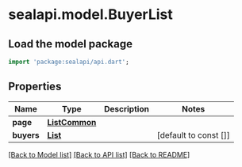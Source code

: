 # sealapi.model.BuyerList

## Load the model package
```dart
import 'package:sealapi/api.dart';
```

## Properties
Name | Type | Description | Notes
------------ | ------------- | ------------- | -------------
**page** | [**ListCommon**](ListCommon.md) |  | 
**buyers** | [**List<BuyerProfile>**](BuyerProfile.md) |  | [default to const []]

[[Back to Model list]](../README.md#documentation-for-models) [[Back to API list]](../README.md#documentation-for-api-endpoints) [[Back to README]](../README.md)


